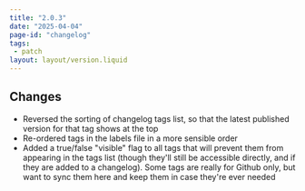 ```yaml
---
title: "2.0.3"
date: "2025-04-04"
page-id: "changelog"
tags: 
 - patch
layout: layout/version.liquid
---
```

## Changes
- Reversed the sorting of changelog tags list, so that the latest published version for that tag shows at the top
- Re-ordered tags in the labels file in a more sensible order
- Added a true/false "visible" flag to all tags that will prevent them from appearing in the tags list (though they'll still be accessible directly, and if they are added to a changelog). Some tags are really for Github only, but want to sync them here and keep them in case they're ever needed